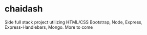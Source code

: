 # chaidash

Side full stack project utilizing HTML/CSS Bootstrap, Node, Express, Express-Handlebars, Mongo. More to come 
